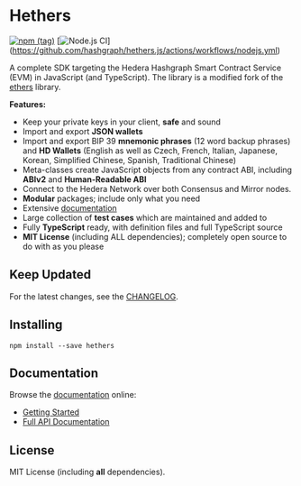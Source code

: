 Hethers
==================

[![npm (tag)](https://img.shields.io/npm/v/hethers)](https://www.npmjs.com/package/hethers)
[![Node.js CI](https://github.com/hashgraph/hethers.js/actions/workflows/nodejs.yml/badge.svg?branch=master)]
(https://github.com/hashgraph/hethers.js/actions/workflows/nodejs.yml)

A complete SDK targeting the Hedera Hashgraph Smart Contract Service (EVM) in JavaScript (and TypeScript).
The library is a modified fork of the [ethers](https://github.com/ethers-io/ethers.js) library.

**Features:**

- Keep your private keys in your client, **safe** and sound
- Import and export **JSON wallets**
- Import and export BIP 39 **mnemonic phrases** (12 word backup phrases) and **HD Wallets** (English as well as Czech, French, Italian, Japanese, Korean, Simplified Chinese, Spanish, Traditional Chinese)
- Meta-classes create JavaScript objects from any contract ABI, including **ABIv2** and **Human-Readable ABI**
- Connect to the Hedera Network over both Consensus and Mirror nodes.
- **Modular** packages; include only what you need
- Extensive [documentation](https://docs.hethers.com/)
- Large collection of **test cases** which are maintained and added to
- Fully **TypeScript** ready, with definition files and full TypeScript source
- **MIT License** (including ALL dependencies); completely open source to do with as you please

Keep Updated
------------

For the latest changes, see the [CHANGELOG](https://github.com/hashgraph/hethers.js/blob/develop/CHANGELOG.md).

Installing
----------

```
npm install --save hethers
```

Documentation
-------------

Browse the [documentation](https://docs.hethers.com/) online:

- [Getting Started](https://docs.hethers.com//getting-started/)
- [Full API Documentation](https://docs.hethers.com//api/)

License
-------

MIT License (including **all** dependencies).


